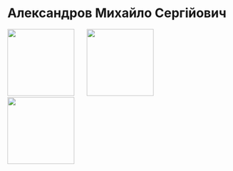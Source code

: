 # Александров Михайло Сергійович

<img src="https://user-images.githubusercontent.com/113709757/212487627-02ff45bb-e112-4f80-acad-00eee7053f4b.svg" width="150"/>&emsp;&emsp;<img src="https://user-images.githubusercontent.com/113709757/212487696-fa6d3f08-29ea-433a-b2e2-0cca68d0dfb3.svg" width="150"/>&emsp;&emsp;<img src="https://user-images.githubusercontent.com/113709757/218850688-410770f1-608a-4d96-a639-bc37629bca23.svg" width="150"/>

